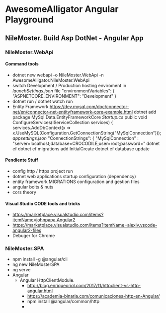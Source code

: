 # AwesomeAlligator Angular Playground

## NileMoster. Build Asp DotNet - Angular App
	
### NileMoster.WebApi

#### Command tools
* dotnet new webapi -o NileMoster.WebApi -n AwesomeAlligator.NileMoster.WebApi
* switch Development / Production hosting enviroment in *launchSettings.json* file
      "environmentVariables": {
        "ASPNETCORE_ENVIRONMENT": "Development"
      }
* dotnet run / dotnet watch run
* Entity Framework
	https://dev.mysql.com/doc/connector-net/en/connector-net-entityframework-core-example.html
	dotnet add package MySql.Data.EntityFrameworkCore
	*Startup.cs*
		public void ConfigureServices(IServiceCollection services)
        {
            services.AddDbContext<DataContext>(x => x.UseMySQL(Configuration.GetConnectionString("MySqlConnection")));
	*appsettings.json*
		"ConnectionStrings": {
			"MySqlConnection" : "server=localhost;database=CROCODILE;user=root;password="
	dotnet ef
	dotnet ef migrations add InitialCreate
	dotnet ef database update

#### Pendiente Stuff
* config http / https project run
* dotnet web applications startup configuration (dependency)
* entity framework MIGRATIONS configuration and gestion files
* angular bolts & nuts
* cors theory

#### Visual Studio CODE tools and tricks
* https://marketplace.visualstudio.com/items?itemName=johnpapa.Angular2
* https://marketplace.visualstudio.com/items?itemName=alexiv.vscode-angular2-files
* Debuger for Chrome

### NileMoster.SPA

* npm install -g @angular/cli
* ng new NileMosterSPA
* ng serve
* Angular
	* Angular HttpClientModule. 
		* http://blog.enriqueoriol.com/2017/11/httpclient-vs-http-angular.html
		* https://academia-binaria.com/comunicaciones-http-en-Angular/
		* npm install @angular/common/http
		* 
